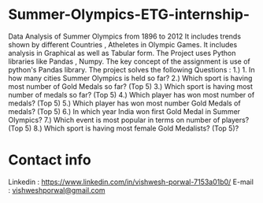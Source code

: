 # Summer-Olympics-ETG-internship-
Data Analysis of Summer Olympics from 1896 to 2012
It includes trends shown by different Countries , Atheletes in Olympic Games.
It includes analysis in Graphical as well as Tabular form.
The Project uses Python libraries like Pandas , Numpy.
The key concept of the assignment is use of python's Pandas library.
The project solves the following Questions : 1.)  1. In how many cities Summer Olympics is held so far?  2.) Which sport is having most number of Gold Medals so far? (Top 5) 3.) Which sport is having most number of medals so far? (Top 5) 4.) Which player has won most number of medals? (Top 5) 5.) Which player has won most number Gold Medals of medals?  (Top 5) 6.)  In which year India won first Gold Medal in Summer Olympics? 7.) Which event is most popular in terms on number of players? (Top 5) 8.)  Which sport is having most female Gold Medalists? (Top 5)?


# Contact info 
Linkedin : https://www.linkedin.com/in/vishwesh-porwal-7153a01b0/ 
E-mail : vishweshporwal@gmail.com